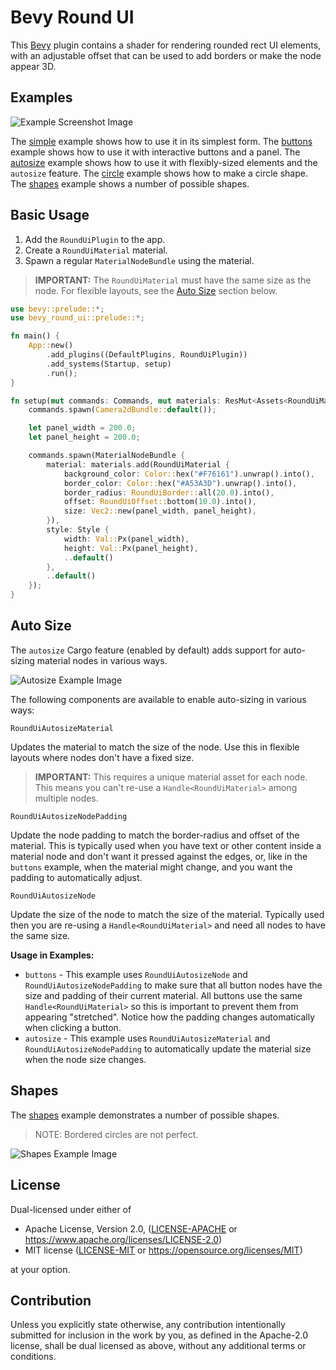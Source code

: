 # Bevy Round UI

This [Bevy](https://bevyengine.org/) plugin contains a shader for rendering rounded rect UI elements, with an
adjustable offset that can be used to add borders or make the node appear 3D.

## Examples

![Example Screenshot Image](https://raw.githubusercontent.com/robertdodd/bevy_round_ui/master/images/screenshot.png)

The [simple](https://github.com/robertdodd/bevy_round_ui/blob/master/examples/simple.rs) example shows how to use it
in its simplest form. The [buttons](https://github.com/robertdodd/bevy_round_ui/blob/master/examples/buttons.rs)
example shows how to use it with interactive buttons and a panel. The
[autosize](https://github.com/robertdodd/bevy_round_ui/blob/master/examples/autosize.rs) example shows how to use it
with flexibly-sized elements and the `autosize` feature. The
[circle](https://github.com/robertdodd/bevy_round_ui/blob/master/examples/circle.rs) example shows how to make a
circle shape. The [shapes](https://github.com/robertdodd/bevy_round_ui/blob/master/examples/shapes.rs) example shows a
number of possible shapes.

## Basic Usage

1. Add the `RoundUiPlugin` to the app.
2. Create a `RoundUiMaterial` material.
3. Spawn a regular `MaterialNodeBundle` using the material.

> **IMPORTANT:** The `RoundUiMaterial` must have the same size as the node. For flexible layouts, see the
> [Auto Size](#auto-size) section below.

```rust
use bevy::prelude::*;
use bevy_round_ui::prelude::*;

fn main() {
    App::new()
        .add_plugins((DefaultPlugins, RoundUiPlugin))
        .add_systems(Startup, setup)
        .run();
}

fn setup(mut commands: Commands, mut materials: ResMut<Assets<RoundUiMaterial>>) {
    commands.spawn(Camera2dBundle::default());

    let panel_width = 200.0;
    let panel_height = 200.0;

    commands.spawn(MaterialNodeBundle {
        material: materials.add(RoundUiMaterial {
            background_color: Color::hex("#F76161").unwrap().into(),
            border_color: Color::hex("#A53A3D").unwrap().into(),
            border_radius: RoundUiBorder::all(20.0).into(),
            offset: RoundUiOffset::bottom(10.0).into(),
            size: Vec2::new(panel_width, panel_height),
        }),
        style: Style {
            width: Val::Px(panel_width),
            height: Val::Px(panel_height),
            ..default()
        },
        ..default()
    });
}
```

## Auto Size

The `autosize` Cargo feature (enabled by default) adds support for auto-sizing material nodes in various ways.

![Autosize Example Image](https://raw.githubusercontent.com/robertdodd/bevy_round_ui/master/images/autosize.png)

The following components are available to enable auto-sizing in various ways:

`RoundUiAutosizeMaterial`

Updates the material to match the size of the node. Use this in flexible layouts where nodes don't have a fixed size.

> **IMPORTANT:** This requires a unique material asset for each node. This means you can't re-use a
> `Handle<RoundUiMaterial>` among multiple nodes.

`RoundUiAutosizeNodePadding`

Update the node padding to match the border-radius and offset of the material. This is typically used when you have
text or other content inside a material node and don't want it pressed against the edges, or, like in the `buttons`
example, when the material might change, and you want the padding to automatically adjust.

`RoundUiAutosizeNode`

Update the size of the node to match the size of the material. Typically used then you are
re-using a `Handle<RoundUiMaterial>` and need all nodes to have the same size.

**Usage in Examples:**

- `buttons` - This example uses `RoundUiAutosizeNode` and `RoundUiAutosizeNodePadding` to make sure that all button
  nodes have the size and padding of their current material. All buttons use the same `Handle<RoundUiMaterial>` so
  this is important to prevent them from appearing "stretched". Notice how the padding changes automatically when
  clicking a button.
- `autosize` - This example uses `RoundUiAutosizeMaterial` and `RoundUiAutosizeNodePadding` to automatically update
  the material size when the node size changes.

## Shapes

The [shapes](https://github.com/robertdodd/bevy_round_ui/blob/master/examples/shapes.rs) example demonstrates a number
of possible shapes.

> NOTE: Bordered circles are not perfect.

![Shapes Example Image](https://raw.githubusercontent.com/robertdodd/bevy_round_ui/master/images/shapes.png)

## License

Dual-licensed under either of

- Apache License, Version 2.0,
  ([LICENSE-APACHE](https://github.com/robertdodd/bevy_round_ui/blob/master/LICENSE-APACHE) or
  https://www.apache.org/licenses/LICENSE-2.0)
- MIT license ([LICENSE-MIT](https://github.com/robertdodd/bevy_round_ui/blob/master/LICENSE-MIT) or
  https://opensource.org/licenses/MIT)

at your option.

## Contribution

Unless you explicitly state otherwise, any contribution intentionally submitted for inclusion in the work by you, as
defined in the Apache-2.0 license, shall be dual licensed as above, without any additional terms or conditions.
